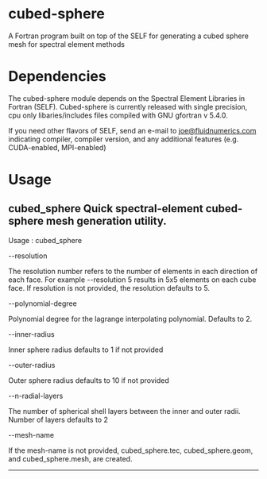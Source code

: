 # cubed-sphere
A Fortran program built on top of the SELF for generating a cubed sphere mesh for spectral element methods

# Dependencies
The cubed-sphere module depends on the Spectral Element Libraries in Fortran (SELF).
Cubed-sphere is currently released with single precision, cpu only libaries/includes
files compiled with GNU gfortran v 5.4.0. 

If you need other flavors of SELF, send an e-mail to joe@fluidnumerics.com
indicating compiler, compiler version, and any additional features
(e.g. CUDA-enabled, MPI-enabled)

# Usage

   cubed_sphere 
     Quick spectral-element cubed-sphere mesh generation utility.
 --------------------------------------------------------------
   Usage : cubed_sphere <inputs>                                      
 
  --resolution <number> 
 
   The resolution number refers to the number of elements in each
   direction of each face. For example --resolution 5 results in 
   5x5 elements on each cube face.
   If resolution is not provided, the resolution defaults to 5.
 
  --polynomial-degree <number> 
 
   Polynomial degree for the lagrange interpolating polynomial.
   Defaults to 2.
 
  --inner-radius <number> 
 
   Inner sphere radius defaults to 1 if not provided
 
  --outer-radius <number> 
 
   Outer sphere radius defaults to 10 if not provided
 
  --n-radial-layers <number> 
 
   The number of spherical shell layers between the inner and 
   outer radii. Number of layers defaults to 2
 
  --mesh-name <Name of the mesh> 
 
  If the mesh-name is not provided, cubed_sphere.tec, 
  cubed_sphere.geom, and cubed_sphere.mesh, are created. 
 
 --------------------------------------------------------------

